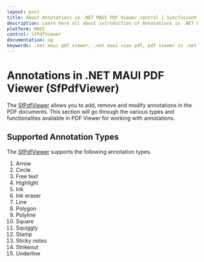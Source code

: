 ```yaml
---
layout: post
title: About Annotations in .NET MAUI PDF Viewer control | Syncfusion®
description: Learn here all about introduction of Annotations in .NET MAUI PDF Viewer (SfPdfViewer) control, its functionalites and more.
platform: MAUI
control: SfPdfViewer
documentation: ug
keywords: .net maui pdf viewer, .net maui view pdf, pdf viewer in .net maui, .net maui open pdf, maui pdf viewer, maui pdf view
---
```


# Annotations in .NET MAUI PDF Viewer (SfPdfViewer)

The [SfPdfViewer](https://help.syncfusion.com/cr/maui/Syncfusion.Maui.PdfViewer.SfPdfViewer.html) allows you to add, remove and modify annotations in the PDF documents. This section will go through the various types and functionalites available in PDF Viewer for working with annotations.

## Supported Annotation Types

The [SfPdfViewer](https://help.syncfusion.com/cr/maui/Syncfusion.Maui.PdfViewer.SfPdfViewer.html) supports the following annotation types.

1. Arrow
2. Circle
3. Free text
4. Highlight
5. Ink
6. Ink eraser
7. Line
8. Polygon
9. Polyline
10. Square
11. Squiggly
12. Stamp
13. Sticky notes
14. Strikeout
15. Underline